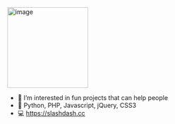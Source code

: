 <img width="183" alt="image" src="https://user-images.githubusercontent.com/79387780/235351974-d07eecc9-0caf-42f4-aaeb-f3679e9a357c.png">

- 👀 I’m interested in fun projects that can help people
- 👾 Python, PHP, Javascript, jQuery, CSS3
- 💻 https://slashdash.cc
